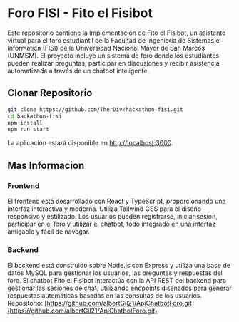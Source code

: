 # Foro FISI - Fito el Fisibot
Este repositorio contiene la implementación de Fito el Fisibot, un asistente virtual para el foro estudiantil de la Facultad de Ingeniería de Sistemas e Informática (FISI) de la Universidad Nacional Mayor de San Marcos (UNMSM). El proyecto incluye un sistema de foro donde los estudiantes pueden realizar preguntas, participar en discusiones y recibir asistencia automatizada a través de un chatbot inteligente.

## Clonar Repositorio

```bash
git clone https://github.com/TherDiv/hackathon-fisi.git
cd hackathon-fisi
npm install
npm run start
```

La aplicación estará disponible en [http://localhost:3000](http://localhost:3000).

## Mas Informacion

### Frontend
El frontend está desarrollado con React y TypeScript, proporcionando una interfaz interactiva y moderna. Utiliza Tailwind CSS para el diseño responsivo y estilizado. Los usuarios pueden registrarse, iniciar sesión, participar en el foro y utilizar el chatbot, todo integrado en una interfaz amigable y fácil de navegar.

### Backend
El backend está construido sobre Node.js con Express y utiliza una base de datos MySQL para gestionar los usuarios, las preguntas y respuestas del foro. El chatbot Fito el Fisibot interactúa con la API REST del backend para gestionar las sesiones de chat, utilizando endpoints diseñados para generar respuestas automáticas basadas en las consultas de los usuarios.
Repositorio: [https://github.com/albertGil21/ApiChatbotForo.git](https://github.com/albertGil21/ApiChatbotForo.git)
